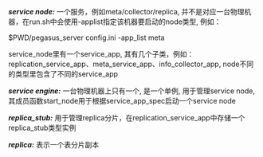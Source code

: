 ***service node:*** 一个服务，例如meta/collector/replica, 并不是对应一台物理机器，在run.sh中会使用-applist指定该机器要启动的node类型, 例如：

$PWD/pegasus_server config.ini -app_list meta

service_node里有一个service_app, 其有几个子类，例如：replication_service_app、meta_service_app、info_collector_app, node不同的类型里包含了不同的service_app

***service engine:*** 一台物理机器上只有一个, 是一个单例, 用于管理service node, 其成员函数start_node用于根据service_app_spec启动一个service node

***replica_stub:*** 用于管理replica分片，在replication_service_app中存储一个replica_stub类型实例

***replica:*** 表示一个表分片副本

